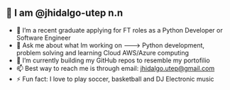 
## 👋 I am @jhidalgo-utep n.n

- 👀 I’m a recent graduate applying for FT roles as a Python Developer or Software Engineer
- 💬 Ask me about what Im working on ---> Python development, problem solving and learning Cloud AWS/Azure computing
- 🔭 I’m currently building my GitHub repos to resemble my portofilio
- 📫 Best way to reach me is through email: jhidalgo.utep@gmail.com
- ⚡ Fun fact: I love to play soccer, basketball and DJ Electronic music

